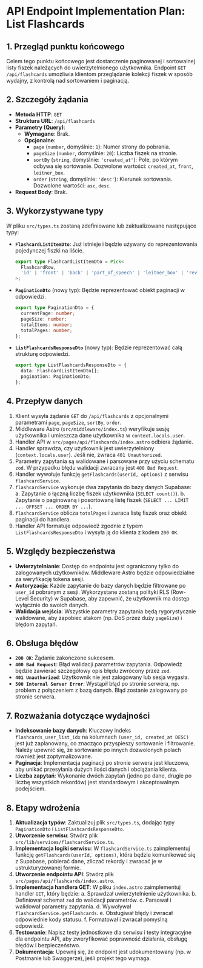 # API Endpoint Implementation Plan: List Flashcards

## 1. Przegląd punktu końcowego
Celem tego punktu końcowego jest dostarczenie paginowanej i sortowalnej listy fiszek należących do uwierzytelnionego użytkownika. Endpoint `GET /api/flashcards` umożliwia klientom przeglądanie kolekcji fiszek w sposób wydajny, z kontrolą nad sortowaniem i paginacją.

## 2. Szczegóły żądania
- **Metoda HTTP**: `GET`
- **Struktura URL**: `/api/flashcards`
- **Parametry (Query)**:
  - **Wymagane**: Brak.
  - **Opcjonalne**:
    - `page` (`number`, domyślnie: `1`): Numer strony do pobrania.
    - `pageSize` (`number`, domyślnie: `20`): Liczba fiszek na stronie.
    - `sortBy` (`string`, domyślnie: `'created_at'`): Pole, po którym odbywa się sortowanie. Dozwolone wartości: `created_at`, `front`, `leitner_box`.
    - `order` (`string`, domyślnie: `'desc'`): Kierunek sortowania. Dozwolone wartości: `asc`, `desc`.
- **Request Body**: Brak.

## 3. Wykorzystywane typy
W pliku `src/types.ts` zostaną zdefiniowane lub zaktualizowane następujące typy:

- **`FlashcardListItemDto`**: Już istnieje i będzie używany do reprezentowania pojedynczej fiszki na liście.
  ```typescript
  export type FlashcardListItemDto = Pick<
    FlashcardRow,
    'id' | 'front' | 'back' | 'part_of_speech' | 'leitner_box' | 'review_due_at' | 'created_at'
  >;
  ```
- **`PaginationDto`** (nowy typ): Będzie reprezentować obiekt paginacji w odpowiedzi.
  ```typescript
  export type PaginationDto = {
    currentPage: number;
    pageSize: number;
    totalItems: number;
    totalPages: number;
  };
  ```
- **`ListFlashcardsResponseDto`** (nowy typ): Będzie reprezentować całą strukturę odpowiedzi.
  ```typescript
  export type ListFlashcardsResponseDto = {
    data: FlashcardListItemDto[];
    pagination: PaginationDto;
  };
  ```

## 4. Przepływ danych
1.  Klient wysyła żądanie `GET` do `/api/flashcards` z opcjonalnymi parametrami `page`, `pageSize`, `sortBy`, `order`.
2.  Middleware Astro (`src/middleware/index.ts`) weryfikuje sesję użytkownika i umieszcza dane użytkownika w `context.locals.user`.
3.  Handler API w `src/pages/api/flashcards/index.astro` odbiera żądanie.
4.  Handler sprawdza, czy użytkownik jest uwierzytelniony (`context.locals.user`). Jeśli nie, zwraca `401 Unauthorized`.
5.  Parametry zapytania są walidowane i parsowane przy użyciu schematu `zod`. W przypadku błędu walidacji zwracany jest `400 Bad Request`.
6.  Handler wywołuje funkcję `getFlashcards(userId, options)` z serwisu `flashcardService`.
7.  `flashcardService` wykonuje dwa zapytania do bazy danych Supabase:
    a. Zapytanie o łączną liczbę fiszek użytkownika (`SELECT count()`).
    b. Zapytanie o paginowaną i posortowaną listę fiszek (`SELECT ... LIMIT ... OFFSET ... ORDER BY ...`).
8.  `flashcardService` oblicza `totalPages` i zwraca listę fiszek oraz obiekt paginacji do handlera.
9.  Handler API formatuje odpowiedź zgodnie z typem `ListFlashcardsResponseDto` i wysyła ją do klienta z kodem `200 OK`.

## 5. Względy bezpieczeństwa
- **Uwierzytelnianie**: Dostęp do endpointu jest ograniczony tylko do zalogowanych użytkowników. Middleware Astro będzie odpowiedzialne za weryfikację tokena sesji.
- **Autoryzacja**: Każde zapytanie do bazy danych będzie filtrowane po `user_id` pobranym z sesji. Wykorzystane zostaną polityki RLS (Row-Level Security) w Supabase, aby zapewnić, że użytkownik ma dostęp wyłącznie do swoich danych.
- **Walidacja wejścia**: Wszystkie parametry zapytania będą rygorystycznie walidowane, aby zapobiec atakom (np. DoS przez duży `pageSize`) i błędom zapytań.

## 6. Obsługa błędów
- **`200 OK`**: Żądanie zakończone sukcesem.
- **`400 Bad Request`**: Błąd walidacji parametrów zapytania. Odpowiedź będzie zawierać szczegółowy opis błędu zwrócony przez `zod`.
- **`401 Unauthorized`**: Użytkownik nie jest zalogowany lub sesja wygasła.
- **`500 Internal Server Error`**: Wystąpił błąd po stronie serwera, np. problem z połączeniem z bazą danych. Błąd zostanie zalogowany po stronie serwera.

## 7. Rozważania dotyczące wydajności
- **Indeksowanie bazy danych**: Kluczowy indeks `flashcards_user_list_idx` na kolumnach `(user_id, created_at DESC)` jest już zaplanowany, co znacząco przyspieszy sortowanie i filtrowanie. Należy upewnić się, że sortowanie po innych dozwolonych polach również jest zoptymalizowane.
- **Paginacja**: Implementacja paginacji po stronie serwera jest kluczowa, aby unikać przesyłania dużych ilości danych i obciążania klienta.
- **Liczba zapytań**: Wykonanie dwóch zapytań (jedno po dane, drugie po liczbę wszystkich rekordów) jest standardowym i akceptowalnym podejściem.

## 8. Etapy wdrożenia
1.  **Aktualizacja typów**: Zaktualizuj plik `src/types.ts`, dodając typy `PaginationDto` i `ListFlashcardsResponseDto`.
2.  **Utworzenie serwisu**: Stwórz plik `src/lib/services/flashcardService.ts`.
3.  **Implementacja logiki serwisu**: W `flashcardService.ts` zaimplementuj funkcję `getFlashcards(userId, options)`, która będzie komunikować się z Supabase, pobierać dane, zliczać rekordy i zwracać je w ustrukturyzowanej formie.
4.  **Utworzenie endpointu API**: Stwórz plik `src/pages/api/flashcards/index.astro`.
5.  **Implementacja handlera GET**: W pliku `index.astro` zaimplementuj handler `GET`, który będzie:
    a. Sprawdzał uwierzytelnienie użytkownika.
    b. Definiował schemat `zod` do walidacji parametrów.
    c. Parsował i walidował parametry zapytania.
    d. Wywoływał `flashcardService.getFlashcards`.
    e. Obsługiwał błędy i zwracał odpowiednie kody statusu.
    f. Formatował i zwracał pomyślną odpowiedź.
6.  **Testowanie**: Napisz testy jednostkowe dla serwisu i testy integracyjne dla endpointu API, aby zweryfikować poprawność działania, obsługę błędów i bezpieczeństwo.
7.  **Dokumentacja**: Upewnij się, że endpoint jest udokumentowany (np. w Postmanie lub Swaggerze), jeśli projekt tego wymaga.
